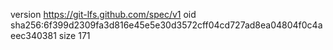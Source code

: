 version https://git-lfs.github.com/spec/v1
oid sha256:6f399d2309fa3d816e45e5e30d3572cff04cd727ad8ea04804f0c4aeec340381
size 171
